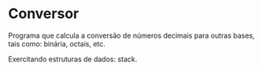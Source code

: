# Conversor
 Programa que calcula a conversão de números decimais para outras bases, tais como:  binária, octais, etc.
 
 <p>Exercitando estruturas de dados: stack. <p>
